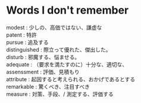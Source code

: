 # Words I don't remember

modest : 少しの、高価ではない、謙虚な
<br>
patent : 特許
<br>
pursue : 追及する
<br>
distinguished : 際立って優れた、傑出した。
<br>
disturb : 邪魔する、悩ませる。
<br>
adequate : （要求を満たすのに）十分な、適切な、
<br>
assenssment : 評価、見積もり
<br>
attribute : 起因すると考えられる、おかげであるとする
<br>
remarkable : 驚くべき、注目すべき
<br>
measure : 対策、手段、/ 測定する、評価する
<br>

<br>

<br>

<br>

<br>

<br>

<br>

<br>

<br>

<br>
